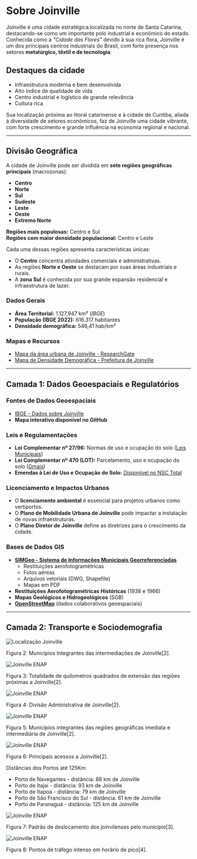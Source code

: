 # Sobre Joinville

Joinville é uma cidade estratégica localizada no norte de Santa Catarina, destacando-se como um importante polo industrial e econômico do estado. Conhecida como a *"Cidade das Flores"* devido à sua rica flora, Joinville é um dos principais centros industriais do Brasil, com forte presença nos setores **metalúrgico, têxtil e de tecnologia**.

## **Destaques da cidade**
- Infraestrutura moderna e bem desenvolvida  
- Alto índice de qualidade de vida  
- Centro industrial e logístico de grande relevância  
- Cultura rica  

Sua localização próxima ao litoral catarinense e à cidade de Curitiba, aliada à diversidade de setores econômicos, faz de Joinville uma cidade vibrante, com forte crescimento e grande influência na economia regional e nacional.

---

## **Divisão Geográfica**
A cidade de Joinville pode ser dividida em **sete regiões geográficas principais** (macrozonas):

- **Centro**  
- **Norte**  
- **Sul**  
- **Sudeste**  
- **Leste**  
- **Oeste**  
- **Extremo Norte**  

**Regiões mais populosas:** Centro e Sul  
**Regiões com maior densidade populacional:** Centro e Leste  

Cada uma dessas regiões apresenta características únicas:  
- O **Centro** concentra atividades comerciais e administrativas.  
- As regiões **Norte e Oeste** se destacam por suas áreas industriais e rurais.  
- A **zona Sul** é conhecida por sua grande expansão residencial e infraestrutura de lazer.  

### **Dados Gerais**
- **Área Territorial:** 1.127,947 km² (*IBGE*)  
- **População (IBGE 2022):** 616.317 habitantes  
- **Densidade demográfica:** 546,41 hab/km²  

### **Mapas e Recursos**
- [Mapa da área urbana de Joinville - ResearchGate](#)  
- [Mapa de Densidade Demográfica - Prefeitura de Joinville](#)  

---

## **Camada 1: Dados Geoespaciais e Regulatórios**
### **Fontes de Dados Geoespaciais**
- [IBGE - Dados sobre Joinville](https://www.ibge.gov.br/cidades-e-estados/sc/joinville.html)  
- **Mapa interativo disponível no GitHub**  

### **Leis e Regulamentações**
- **Lei Complementar nº 27/96:** Normas de uso e ocupação do solo ([Leis Municipais](https://metaimoveisjoinville.com.br))  
- **Lei Complementar nº 470 (LOT):** Parcelamento, uso e ocupação do solo ([Gmais](https://metaimoveisjoinville.com.br))  
- **Emendas à Lei de Uso e Ocupação do Solo:** [Disponível no NSC Total](#)  

### **Licenciamento e Impactos Urbanos**
- O **licenciamento ambiental** é essencial para projetos urbanos como vertiportos.  
- O **Plano de Mobilidade Urbana de Joinville** pode impactar a instalação de novas infraestruturas.  
- O **Plano Diretor de Joinville** define as diretrizes para o crescimento da cidade.  

### **Bases de Dados GIS**
- **[SIMGeo - Sistema de Informações Municipais Georreferenciadas](https://geo.joinville.sc.gov.br/portal/apps/simgeo/index.html)**  
  - Restituições aerofotogramétricas  
  - Fotos aéreas  
  - Arquivos vetoriais (DWG, Shapefile)  
  - Mapas em PDF  
- **Restituições Aerofotogramétricas Históricas** (1938 e 1966)  
- **Mapas Geológicos e Hidrogeológicos** (SGB)  
- **[OpenStreetMap](https://www.openstreetmap.org/)** (dados colaborativos geoespaciais) 

---
## **Camada 2: Transporte e Sociodemografia**  

![Localização Joinville](imagens/mapa_sc.png)

Figura 2: Municípios Integrantes das intermediações de Joinville[2].

![Joinville ENAP](imagens/areas_joinville.png)

Figura 3: Totalidade de quilometros quadrados de extensão das regiões próximas a Joinville[2].

![Joinville ENAP](imagens/areas_joinville2.png)

Figura 4: Divisão Administrativa de Joinville[2].

![Joinville ENAP](imagens/tabela_joinville.png)

Figura 5: Municípios integrantes das regiões geográficas imediata e intermediária de Joinville[2].

![Joinville ENAP](imagens/principais_acessos.png)

Figura 6: Principais acessos a Joinville[2].

Distâncias dos Portos até 125Km:
- Porto de Navegantes - distância: 88 km de Joinville
- Porto de Itajaí - distância: 93 km de Joinville
- Porto de Itapoá - distância: 79 km de Joinville
- Porto de São Francisco do Sul - distância: 61 km de Joinville
- Porto de Paranaguá - distância: 125 km de Joinville


![Joinville ENAP](imagens/rotas_movimentacao.jpg)

Figura 7: Padrão de deslocamento dos joinvilenses pelo município[3].


![Joinville ENAP](imagens/trafego_joinville.png)

Figura 8: Pontos de tráfego intenso em horário de pico[4].



